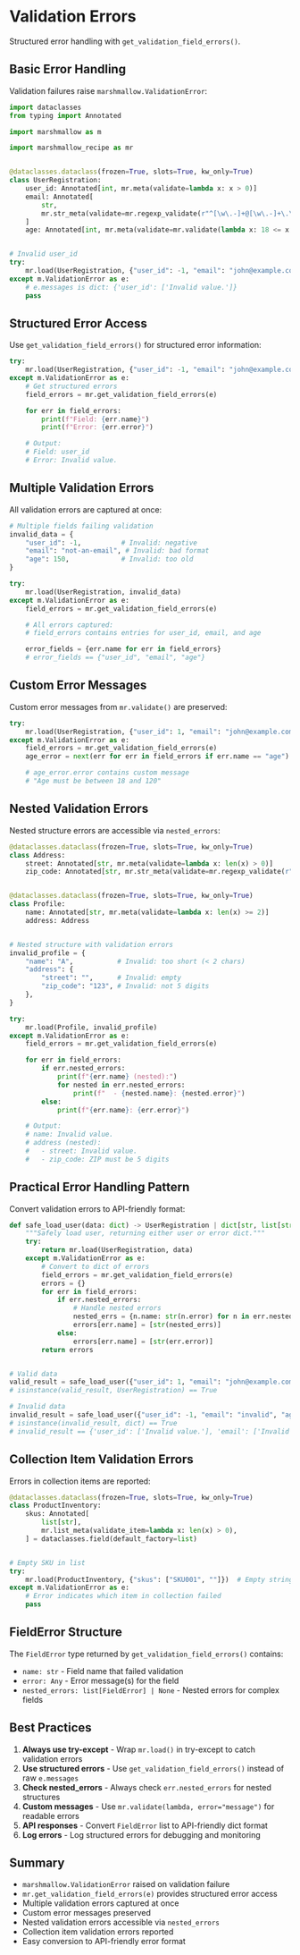# Validation Errors

Structured error handling with `get_validation_field_errors()`.

## Basic Error Handling

Validation failures raise `marshmallow.ValidationError`:

```python
import dataclasses
from typing import Annotated

import marshmallow as m

import marshmallow_recipe as mr


@dataclasses.dataclass(frozen=True, slots=True, kw_only=True)
class UserRegistration:
    user_id: Annotated[int, mr.meta(validate=lambda x: x > 0)]
    email: Annotated[
        str,
        mr.str_meta(validate=mr.regexp_validate(r"^[\w\.-]+@[\w\.-]+\.\w+$", error="Invalid email format")),
    ]
    age: Annotated[int, mr.meta(validate=mr.validate(lambda x: 18 <= x <= 120, error="Age must be between 18 and 120"))]


# Invalid user_id
try:
    mr.load(UserRegistration, {"user_id": -1, "email": "john@example.com", "age": 25})
except m.ValidationError as e:
    # e.messages is dict: {'user_id': ['Invalid value.']}
    pass
```

## Structured Error Access

Use `get_validation_field_errors()` for structured error information:

```python
try:
    mr.load(UserRegistration, {"user_id": -1, "email": "john@example.com", "age": 25})
except m.ValidationError as e:
    # Get structured errors
    field_errors = mr.get_validation_field_errors(e)

    for err in field_errors:
        print(f"Field: {err.name}")
        print(f"Error: {err.error}")

    # Output:
    # Field: user_id
    # Error: Invalid value.
```

## Multiple Validation Errors

All validation errors are captured at once:

```python
# Multiple fields failing validation
invalid_data = {
    "user_id": -1,          # Invalid: negative
    "email": "not-an-email", # Invalid: bad format
    "age": 150,             # Invalid: too old
}

try:
    mr.load(UserRegistration, invalid_data)
except m.ValidationError as e:
    field_errors = mr.get_validation_field_errors(e)

    # All errors captured:
    # field_errors contains entries for user_id, email, and age

    error_fields = {err.name for err in field_errors}
    # error_fields == {"user_id", "email", "age"}
```

## Custom Error Messages

Custom error messages from `mr.validate()` are preserved:

```python
try:
    mr.load(UserRegistration, {"user_id": 1, "email": "john@example.com", "age": 10})
except m.ValidationError as e:
    field_errors = mr.get_validation_field_errors(e)
    age_error = next(err for err in field_errors if err.name == "age")

    # age_error.error contains custom message
    # "Age must be between 18 and 120"
```

## Nested Validation Errors

Nested structure errors are accessible via `nested_errors`:

```python
@dataclasses.dataclass(frozen=True, slots=True, kw_only=True)
class Address:
    street: Annotated[str, mr.meta(validate=lambda x: len(x) > 0)]
    zip_code: Annotated[str, mr.str_meta(validate=mr.regexp_validate(r"^\d{5}$", error="ZIP must be 5 digits"))]


@dataclasses.dataclass(frozen=True, slots=True, kw_only=True)
class Profile:
    name: Annotated[str, mr.meta(validate=lambda x: len(x) >= 2)]
    address: Address


# Nested structure with validation errors
invalid_profile = {
    "name": "A",           # Invalid: too short (< 2 chars)
    "address": {
        "street": "",      # Invalid: empty
        "zip_code": "123", # Invalid: not 5 digits
    },
}

try:
    mr.load(Profile, invalid_profile)
except m.ValidationError as e:
    field_errors = mr.get_validation_field_errors(e)

    for err in field_errors:
        if err.nested_errors:
            print(f"{err.name} (nested):")
            for nested in err.nested_errors:
                print(f"  - {nested.name}: {nested.error}")
        else:
            print(f"{err.name}: {err.error}")

    # Output:
    # name: Invalid value.
    # address (nested):
    #   - street: Invalid value.
    #   - zip_code: ZIP must be 5 digits
```

## Practical Error Handling Pattern

Convert validation errors to API-friendly format:

```python
def safe_load_user(data: dict) -> UserRegistration | dict[str, list[str]]:
    """Safely load user, returning either user or error dict."""
    try:
        return mr.load(UserRegistration, data)
    except m.ValidationError as e:
        # Convert to dict of errors
        field_errors = mr.get_validation_field_errors(e)
        errors = {}
        for err in field_errors:
            if err.nested_errors:
                # Handle nested errors
                nested_errs = {n.name: str(n.error) for n in err.nested_errors}
                errors[err.name] = [str(nested_errs)]
            else:
                errors[err.name] = [str(err.error)]
        return errors


# Valid data
valid_result = safe_load_user({"user_id": 1, "email": "john@example.com", "age": 25})
# isinstance(valid_result, UserRegistration) == True

# Invalid data
invalid_result = safe_load_user({"user_id": -1, "email": "invalid", "age": 200})
# isinstance(invalid_result, dict) == True
# invalid_result == {'user_id': ['Invalid value.'], 'email': ['Invalid email format'], 'age': ['Age must be between 18 and 120']}
```

## Collection Item Validation Errors

Errors in collection items are reported:

```python
@dataclasses.dataclass(frozen=True, slots=True, kw_only=True)
class ProductInventory:
    skus: Annotated[
        list[str],
        mr.list_meta(validate_item=lambda x: len(x) > 0),
    ] = dataclasses.field(default_factory=list)


# Empty SKU in list
try:
    mr.load(ProductInventory, {"skus": ["SKU001", ""]})  # Empty string
except m.ValidationError as e:
    # Error indicates which item in collection failed
    pass
```

## FieldError Structure

The `FieldError` type returned by `get_validation_field_errors()` contains:

- `name: str` - Field name that failed validation
- `error: Any` - Error message(s) for the field
- `nested_errors: list[FieldError] | None` - Nested errors for complex fields

## Best Practices

1. **Always use try-except** - Wrap `mr.load()` in try-except to catch validation errors
2. **Use structured errors** - Use `get_validation_field_errors()` instead of raw `e.messages`
3. **Check nested_errors** - Always check `err.nested_errors` for nested structures
4. **Custom messages** - Use `mr.validate(lambda, error="message")` for readable errors
5. **API responses** - Convert `FieldError` list to API-friendly dict format
6. **Log errors** - Log structured errors for debugging and monitoring

## Summary

- `marshmallow.ValidationError` raised on validation failure
- `mr.get_validation_field_errors(e)` provides structured error access
- Multiple validation errors captured at once
- Custom error messages preserved
- Nested validation errors accessible via `nested_errors`
- Collection item validation errors reported
- Easy conversion to API-friendly error format
